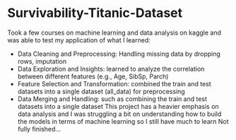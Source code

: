 # Survivability-Titanic-Dataset
Took a few courses on machine learning and data analysis on kaggle and was able to test my application of what I learned:
-  Data Cleaning and Preprocessing: Handling missing data by dropping rows, imputation
-   Data Exploration and Insights: learned to analyze the correlation between different features (e.g., Age, SibSp, Parch)
-  Feature Selection and Transformation: combined the train and test datasets into a single dataset (all_data) for preprocessing
-  Data Merging and Handling: such as combining the train and test datasets into a single dataset
This project has a heavier emphasis on data analysis and I was struggling a bit on understanding how to build the models in terms of machine learning so I still have much to learn
Not fully finished...
